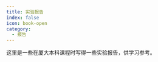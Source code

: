 ```yaml
---
title: 实验报告
index: false
icon: book-open
category:
  - 报告
---
```


这里是一些在厦大本科课程时写得一些实验报告，供学习参考。

<Catalog />
